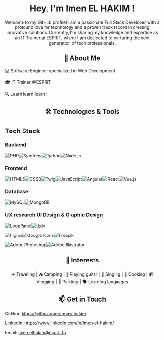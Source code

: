 <h1 align='center'>Hey, I'm Imen EL HAKIM !</h1>

<p align='center'>Welcome to my GitHub profile! I am a passionate Full Stack Developer with a profound love for technology and a proven track record in creating innovative solutions. Currently, I'm sharing my knowledge and expertise as an IT Trainer at ESPRIT, where I am dedicated to nurturing the next generation of tech professionals.</p>

<h2 align='center'>🚀 About Me</h2>

💻 Software Engineer specialized in Web Development

🎓 IT Trainer @ESPRIT

🔍 Learn learn learn !

<h2 align='center'>🛠 Technologies & Tools</h2>

## Tech Stack

### Backend   
![PHP](https://img.shields.io/badge/PHP-777BB4?style=for-the-badge&logo=php&logoColor=white)![Symfony](https://img.shields.io/badge/Symfony-000000?style=for-the-badge&logo=symfony&logoColor=white)![Python](https://img.shields.io/badge/Python-3776AB?style=for-the-badge&logo=python&logoColor=white)![Node.js](https://img.shields.io/badge/Node.js-339933?style=for-the-badge&logo=nodedotjs&logoColor=white)

### Frontend  
![HTML5](https://img.shields.io/badge/HTML5-E34F26?style=for-the-badge&logo=html5&logoColor=white)![CSS3](https://img.shields.io/badge/CSS3-1572B6?style=for-the-badge&logo=css3&logoColor=white)![Twig](https://img.shields.io/badge/Twig-25282B?style=for-the-badge&logo=twig&logoColor=white)![JavaScript](https://img.shields.io/badge/JavaScript-F7DF1E?style=for-the-badge&logo=javascript&logoColor=black)![Angular](https://img.shields.io/badge/Angular-DD0031?style=for-the-badge&logo=angular&logoColor=white)![React](https://img.shields.io/badge/React-61DAFB?style=for-the-badge&logo=react&logoColor=black)![Vue.js](https://img.shields.io/badge/Vue.js-4FC08D?style=for-the-badge&logo=vuedotjs&logoColor=white)  

### Database  
![MySQL](https://img.shields.io/badge/MySQL-4479A1?style=for-the-badge&logo=mysql&logoColor=white)![MongoDB](https://img.shields.io/badge/MongoDB-47A248?style=for-the-badge&logo=mongodb&logoColor=white)  

### UX research UI Design & Graphic Design
![LoopPanel](https://img.shields.io/badge/LoopPanel-000000?style=for-the-badge)![tl;dv](https://img.shields.io/badge/tl;dv-FF5A5F?style=for-the-badge)

![Figma](https://img.shields.io/badge/Figma-F24E1E?style=for-the-badge&logo=figma&logoColor=white)![Google Icons](https://img.shields.io/badge/Google%20Icons-4285F4?style=for-the-badge&logo=google&logoColor=white)![Freepik](https://img.shields.io/badge/Freepik-0D6EFD?style=for-the-badge&logo=freepik&logoColor=white)

![Adobe Photoshop](https://img.shields.io/badge/Adobe%20Photoshop-31A8FF?style=for-the-badge&logo=adobe%20photoshop&logoColor=white)![Adobe Illustrator](https://img.shields.io/badge/Adobe%20Illustrator-FF9A00?style=for-the-badge&logo=adobe%20illustrator&logoColor=white)  

<h2 align='center'>📌 Interests</h2>

<p align='center'>✈️ Traveling | ⛺ Camping | 🎸 Playing guitar | 🎤 Singing | 🍳 Cooking | 📹 Vlogging | 🎨 Painting | 🗣️ Learning languages</p>

<h2 align='center'>📫 Get in Touch</h2>

GitHub: https://github.com/imenelhakim

LinkedIn: https://www.linkedin.com/in/imen-el-hakim/

Email: imen.elhakim@esprit.tn

